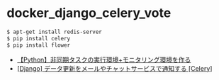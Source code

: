 # docker_django_celery_vote

```bash
$ apt-get install redis-server
$ pip install celery
$ pip install flower
```

- [【Python】非同期タスクの実行環境+モニタリング環境を作る](https://qiita.com/xecus/items/9722b287cc6aee4083ae)
- [[Django] データ更新をメールやチャットサービスで通知する [Celery]](https://qiita.com/okoppe8/items/b7243a9e1a786237a51e)
